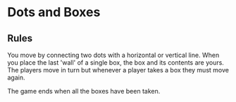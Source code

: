 # Dots and Boxes



## Rules
You move by connecting two dots with a horizontal or vertical line. When you
place the last 'wall' of a single box, the box and its contents are yours.
The players move in turn but whenever a player takes a box they must move again.

The game ends when all the boxes have been taken.
#
